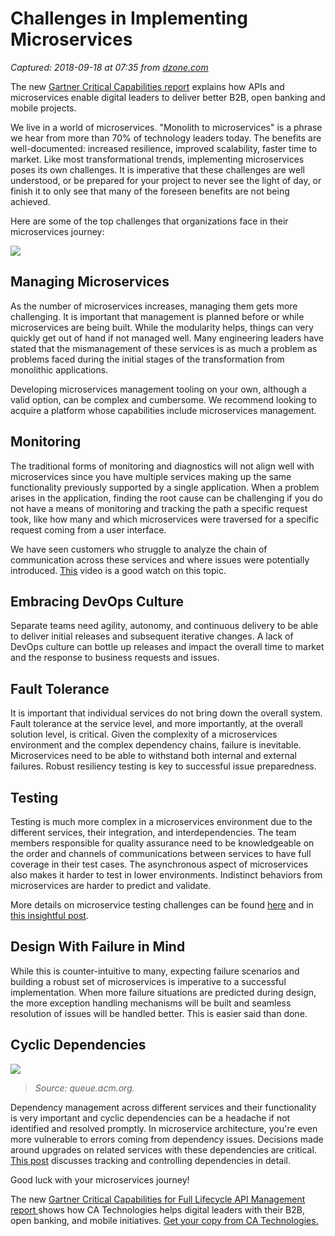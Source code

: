 # Challenges in Implementing Microservices

_Captured: 2018-09-18 at 07:35 from [dzone.com](https://dzone.com/articles/challenges-in-implementing-microservices?edition=397198&utm_source=Daily%20Digest&utm_medium=email&utm_campaign=Daily%20Digest%202018-09-17)_

The new [Gartner Critical Capabilities report](https://dzone.com/go?i=299477&u=https%3A%2F%2Fwww.ca.com%2Fus%2Fcollateral%2Findustry-analyst-report%2Fgartner-critical-capabilities-for-full-life-cycle-api-management.html%3Fcid%3DNA-DSP-DP-AFL-000195-00001718-000002620%26utm_medium%3Donlineads_onl-dsp%26utm_source%3Ddzone%26utm_campaign%3Dlifecycle_apig_land%26utm_content%3Dna_report-gartner-critical-capabilities-report%26mrm%3D696921) explains how APIs and microservices enable digital leaders to deliver better B2B, open banking and mobile projects.

We live in a world of microservices. "Monolith to microservices" is a phrase we hear from more than 70% of technology leaders today. The benefits are well-documented: increased resilience, improved scalability, faster time to market. Like most transformational trends, implementing microservices poses its own challenges. It is imperative that these challenges are well understood, or be prepared for your project to never see the light of day, or finish it to only see that many of the foreseen benefits are not being achieved.

Here are some of the top challenges that organizations face in their microservices journey:

![](https://lh4.googleusercontent.com/IkHh-oiAWb7GrxHtEruGoQKEl_RncxHVYpcVF_4j1RFcaca_eJ5UMKSEl4pawzP9XtcvmkEuX43RIOcw3b8zBJkQfK8QmSvbE5LNVsQzJEI6LWePYoiN6xTvCTBwLeMWams2FCy_)

## **Managing Microservices**

As the number of microservices increases, managing them gets more challenging. It is important that management is planned before or while microservices are being built. While the modularity helps, things can very quickly get out of hand if not managed well. Many engineering leaders have stated that the mismanagement of these services is as much a problem as problems faced during the initial stages of the transformation from monolithic applications.

Developing microservices management tooling on your own, although a valid option, can be complex and cumbersome. We recommend looking to acquire a platform whose capabilities include microservices management.

## **Monitoring**

The traditional forms of monitoring and diagnostics will not align well with microservices since you have multiple services making up the same functionality previously supported by a single application. When a problem arises in the application, finding the root cause can be challenging if you do not have a means of monitoring and tracking the path a specific request took, like how many and which microservices were traversed for a specific request coming from a user interface.

We have seen customers who struggle to analyze the chain of communication across these services and where issues were potentially introduced. [This](https://www.youtube.com/watch?v=smEuX-Hq6RI) video is a good watch on this topic.

## **Embracing DevOps Culture**

Separate teams need agility, autonomy, and continuous delivery to be able to deliver initial releases and subsequent iterative changes. A lack of DevOps culture can bottle up releases and impact the overall time to market and the response to business requests and issues.

## **Fault Tolerance**

It is important that individual services do not bring down the overall system. Fault tolerance at the service level, and more importantly, at the overall solution level, is critical. Given the complexity of a microservices environment and the complex dependency chains, failure is inevitable. Microservices need to be able to withstand both internal and external failures. Robust resiliency testing is key to successful issue preparedness.

## **Testing**

Testing is much more complex in a microservices environment due to the different services, their integration, and interdependencies. The team members responsible for quality assurance need to be knowledgeable on the order and channels of communications between services to have full coverage in their test cases. The asynchronous aspect of microservices also makes it harder to test in lower environments. Indistinct behaviors from microservices are harder to predict and validate.

More details on microservice testing challenges can be found [here](http://www.alohatechnology.com/blog/testing-challenges-in-a-microservices-environment.html) and in [this insightful post](https://bit.ly/2meWzaF).

## Design With Failure in Mind

While this is counter-intuitive to many, expecting failure scenarios and building a robust set of microservices is imperative to a successful implementation. When more failure situations are predicted during design, the more exception handling mechanisms will be built and seamless resolution of issues will be handled better. This is easier said than done.

## **Cyclic Dependencies**

![](https://lh6.googleusercontent.com/ZhCvtGNoBKObGUCivkYqNv8mQO1ft6K2-YKXT3f2TdglJWH6PvDySR_mN8K57DabaZAYAUUoNzWpOQ8M-6MFB13T9SmN8mMEEnQ24X5xPsTzh5hMrLNcFPHVquVk6Riln8ADc-pZ)

> _Source: queue.acm.org._

Dependency management across different services and their functionality is very important and cyclic dependencies can be a headache if not identified and resolved promptly. In microservice architecture, you're even more vulnerable to errors coming from dependency issues. Decisions made around upgrades on related services with these dependencies are critical. [This post](https://queue.acm.org/detail.cfm?id=3277541) discusses tracking and controlling dependencies in detail.

Good luck with your microservices journey!

The new [Gartner Critical Capabilities for Full Lifecycle API Management report ](https://dzone.com/go?i=299478&u=https%3A%2F%2Fwww.ca.com%2Fus%2Fcollateral%2Findustry-analyst-report%2Fgartner-critical-capabilities-for-full-life-cycle-api-management.html%3Fcid%3DNA-DSP-DP-AFL-000195-00001718-000002620%26utm_medium%3Donlineads_onl-dsp%26utm_source%3Ddzone%26utm_campaign%3Dlifecycle_apig_land%26utm_content%3Dna_report-gartner-critical-capabilities-report%26mrm%3D696921) shows how CA Technologies helps digital leaders with their B2B, open banking, and mobile initiatives. [Get your copy from CA Technologies.](https://dzone.com/go?i=299478&u=https%3A%2F%2Fwww.ca.com%2Fus%2Fcollateral%2Findustry-analyst-report%2Fgartner-critical-capabilities-for-full-life-cycle-api-management.html%3Fcid%3DNA-DSP-DP-AFL-000195-00001718-000002620%26utm_medium%3Donlineads_onl-dsp%26utm_source%3Ddzone%26utm_campaign%3Dlifecycle_apig_land%26utm_content%3Dna_report-gartner-critical-capabilities-report%26mrm%3D696921)
